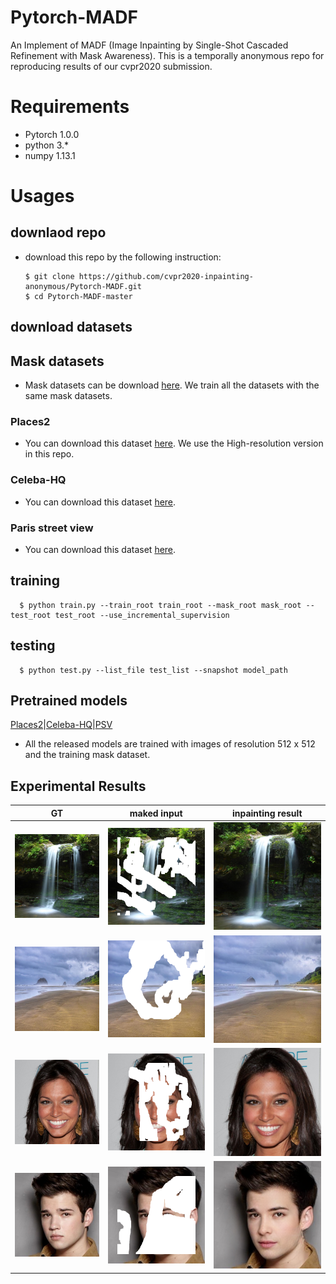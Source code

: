 # Pytorch-MADF

An Implement of MADF (Image Inpainting by Single-Shot Cascaded Refinement with Mask Awareness). This is a temporally anonymous repo for reproducing results of our cvpr2020 submission.

# Requirements
  - Pytorch 1.0.0
  - python 3.*
  - numpy 1.13.1
  
  
# Usages
  ## downlaod repo
  - download this repo by the following instruction:
  
        $ git clone https://github.com/cvpr2020-inpainting-anonymous/Pytorch-MADF.git
        $ cd Pytorch-MADF-master
      
  ## download datasets
  
  ## Mask datasets
  - Mask datasets can be download [here](https://nv-adlr.github.io/publication/partialconv-inpainting). We train all the datasets with the same mask datasets. 


  ### Places2
  - You can download this dataset [here](http://places2.csail.mit.edu/download.html). We use the High-resolution version in this repo.
    
  
  ### Celeba-HQ
  - You can download this dataset [here](http://mmlab.ie.cuhk.edu.hk/projects/CelebA.html). 
  
  ### Paris street view
  - You can download this dataset [here](https://drive.google.com/open?id=1YXEMiAuaVjMm4jmoZPvMyddAmAyRPVfV).
 
  ## training
  
      $ python train.py --train_root train_root --mask_root mask_root --test_root test_root --use_incremental_supervision  
      
  ## testing
  
      $ python test.py --list_file test_list --snapshot model_path
      
  ## Pretrained models
  
  [Places2](https://drive.google.com/open?id=10iXhPEiOiNzTbM-Yc1GRy2-D9Xjmd1cI)|[Celeba-HQ](https://drive.google.com/open?id=1Jay0Ockr2iEW2FPHeFMkgczBLF_ZQaSy)|[PSV](https://drive.google.com/open?id=1m10GnQ7rYbupi-lTkXgwVW11gp8bGxHZ)
  
  - All the released models are trained with images of resolution 512 x 512 and the training mask dataset. 
  
  ## Experimental Results
  | GT | maked input | inpainting result|
  |:-----------------:|:-----------------:|:-----------------:|
  | ![Alt test](/examples/places2/case2.png)| ![Alt test](/examples/places2/case2_input.png)| ![Alt test](/examples/places2/case2_output.png)||
  | ![Alt test](/examples/places2/case4.png)| ![Alt test](/examples/places2/case4_input.png)| ![Alt test](/examples/places2/case4_output.png)||
  | ![Alt test](/examples/celeba/case1.png)| ![Alt test](/examples/celeba/case1_input.png)| ![Alt test](/examples/celeba/case1_output.png)||
  | ![Alt test](/examples/celeba/case2.png)| ![Alt test](/examples/celeba/case2_input.png)| ![Alt test](/examples/celeba/case2_output.png)||
 
